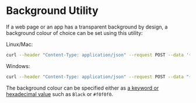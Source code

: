 # Background Utility

If a web page or an app has a transparent background by design, a background colour of choice can be set using this utility:

Linux/Mac:

```sh
curl --header "Content-Type: application/json" --request POST --data '{"app": {"url": "http://OVE_APP_HTML_HOST:PORT","states": {"load": {"url": "/data/background/index.html?background=COLOUR"}}}, "space": "OVE_SPACE", "h": 500, "w": 500, "y": 0, "x": 0}' http://OVE_CORE_HOST:PORT/section
```

Windows:

```sh
curl --header "Content-Type: application/json" --request POST --data "{\"app\": {\"url\": \"http://OVE_APP_HTML_HOST:PORT\", \"states\": {\"load\": {\"url\": \"/data/background/index.html?background=COLOUR\"}}}, \"space\": \"OVE_SPACE\", \"h\": 500, \"w\": 500, \"y\": 0, \"x\": 0}" http://OVE_CORE_HOST:PORT/section
```

The background colour can be specified either as [a keyword or hexadecimal value](https://developer.mozilla.org/en-US/docs/Web/CSS/background-color) such as `Black` or `#f0f0f0`.
